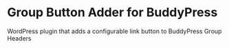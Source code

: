 # Group Button Adder for BuddyPress
WordPress plugin that adds a configurable link button to BuddyPress Group Headers


